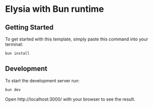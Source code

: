 # Elysia with Bun runtime

## Getting Started

To get started with this template, simply paste this command into your terminal:

```bash
bun install
```

## Development

To start the development server run:

```bash
bun dev
```

Open http://localhost:3000/ with your browser to see the result.
